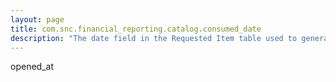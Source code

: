 ```yaml
---
layout: page
title: com.snc.financial_reporting.catalog.consumed_date
description: "The date field in the Requested Item table used to generate the service charge lines for Catalog Statement Item"
---
```

opened_at